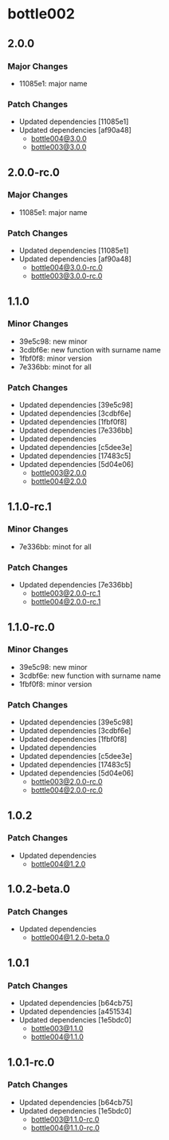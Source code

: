 # bottle002

## 2.0.0

### Major Changes

- 11085e1: major name

### Patch Changes

- Updated dependencies [11085e1]
- Updated dependencies [af90a48]
  - bottle004@3.0.0
  - bottle003@3.0.0

## 2.0.0-rc.0

### Major Changes

- 11085e1: major name

### Patch Changes

- Updated dependencies [11085e1]
- Updated dependencies [af90a48]
  - bottle004@3.0.0-rc.0
  - bottle003@3.0.0-rc.0

## 1.1.0

### Minor Changes

- 39e5c98: new minor
- 3cdbf6e: new function with surname name
- 1fbf0f8: minor version
- 7e336bb: minot for all

### Patch Changes

- Updated dependencies [39e5c98]
- Updated dependencies [3cdbf6e]
- Updated dependencies [1fbf0f8]
- Updated dependencies [7e336bb]
- Updated dependencies
- Updated dependencies [c5dee3e]
- Updated dependencies [17483c5]
- Updated dependencies [5d04e06]
  - bottle003@2.0.0
  - bottle004@2.0.0

## 1.1.0-rc.1

### Minor Changes

- 7e336bb: minot for all

### Patch Changes

- Updated dependencies [7e336bb]
  - bottle003@2.0.0-rc.1
  - bottle004@2.0.0-rc.1

## 1.1.0-rc.0

### Minor Changes

- 39e5c98: new minor
- 3cdbf6e: new function with surname name
- 1fbf0f8: minor version

### Patch Changes

- Updated dependencies [39e5c98]
- Updated dependencies [3cdbf6e]
- Updated dependencies [1fbf0f8]
- Updated dependencies
- Updated dependencies [c5dee3e]
- Updated dependencies [17483c5]
- Updated dependencies [5d04e06]
  - bottle003@2.0.0-rc.0
  - bottle004@2.0.0-rc.0

## 1.0.2

### Patch Changes

- Updated dependencies
  - bottle004@1.2.0

## 1.0.2-beta.0

### Patch Changes

- Updated dependencies
  - bottle004@1.2.0-beta.0

## 1.0.1

### Patch Changes

- Updated dependencies [b64cb75]
- Updated dependencies [a451534]
- Updated dependencies [1e5bdc0]
  - bottle003@1.1.0
  - bottle004@1.1.0

## 1.0.1-rc.0

### Patch Changes

- Updated dependencies [b64cb75]
- Updated dependencies [1e5bdc0]
  - bottle003@1.1.0-rc.0
  - bottle004@1.1.0-rc.0
